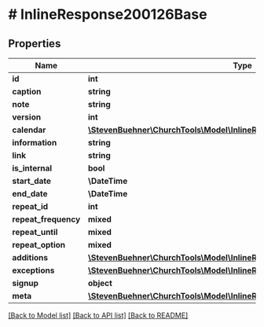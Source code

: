 # # InlineResponse200126Base

## Properties

Name | Type | Description | Notes
------------ | ------------- | ------------- | -------------
**id** | **int** |  | [optional]
**caption** | **string** |  | [optional]
**note** | **string** |  | [optional]
**version** | **int** |  | [optional]
**calendar** | [**\StevenBuehner\ChurchTools\Model\InlineResponse200124DataResourceTypes**](InlineResponse200124DataResourceTypes.md) |  | [optional]
**information** | **string** |  | [optional]
**link** | **string** |  | [optional]
**is_internal** | **bool** |  | [optional]
**start_date** | **\DateTime** |  | [optional]
**end_date** | **\DateTime** |  | [optional]
**repeat_id** | **int** |  | [optional]
**repeat_frequency** | **mixed** |  | [optional]
**repeat_until** | **mixed** |  | [optional]
**repeat_option** | **mixed** |  | [optional]
**additions** | [**\StevenBuehner\ChurchTools\Model\InlineResponse200126BaseAdditions[]**](InlineResponse200126BaseAdditions.md) |  | [optional]
**exceptions** | [**\StevenBuehner\ChurchTools\Model\InlineResponse200126BaseExceptions[]**](InlineResponse200126BaseExceptions.md) |  | [optional]
**signup** | **object** |  | [optional]
**meta** | [**\StevenBuehner\ChurchTools\Model\InlineResponse200126BaseMeta2**](InlineResponse200126BaseMeta2.md) |  | [optional]

[[Back to Model list]](../../README.md#models) [[Back to API list]](../../README.md#endpoints) [[Back to README]](../../README.md)
